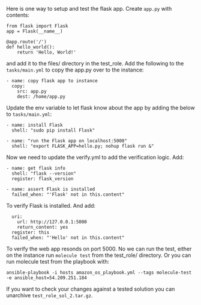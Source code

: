 Here is one way to setup and test the flask app. Create `app.py` with contents:
```
from flask import Flask
app = Flask(__name__)

@app.route('/')
def hello_world():
    return 'Hello, World!'
```
and add it to the files/ directory in the test_role. Add the following to the 
`tasks/main.yml` to copy the app.py over to the instance:
```
- name: copy flask app to instance
  copy: 
    src: app.py
    dest: /home/app.py
```
Update the env variable to let flask know about the app by adding the below to
`tasks/main.yml`:
```
- name: install Flask
  shell: "sudo pip install Flask"

- name: "run the Flask app on localhost:5000"
  shell: "export FLASK_APP=hello.py; nohup flask run &"
```
Now we need to update the verify.yml to add the verification logic. Add:
```
- name: get flask info
  shell: "flask --version"
  register: flask_version

- name: assert Flask is installed
  failed_when: "'Flask' not in this.content"
```
To verify Flask is installed. And add:
```
  uri:
    url: http://127.0.0.1:5000
    return_content: yes
  register: this
  failed_when: "'Hello' not in this.content"
```
To verify the web app resonds on port 5000.
No we can run the test, either on the instance run `molecule test` 
from the test_role/ directory. Or you can run molecule test from the playbook
with:
```
ansible-playbook -i hosts amazon_os_playbook.yml --tags molecule-test -e ansible_host=54.209.251.184 
```

If you want to check your changes against a tested solution you can 
unarchive `test_role_sol_2.tar.gz`.


